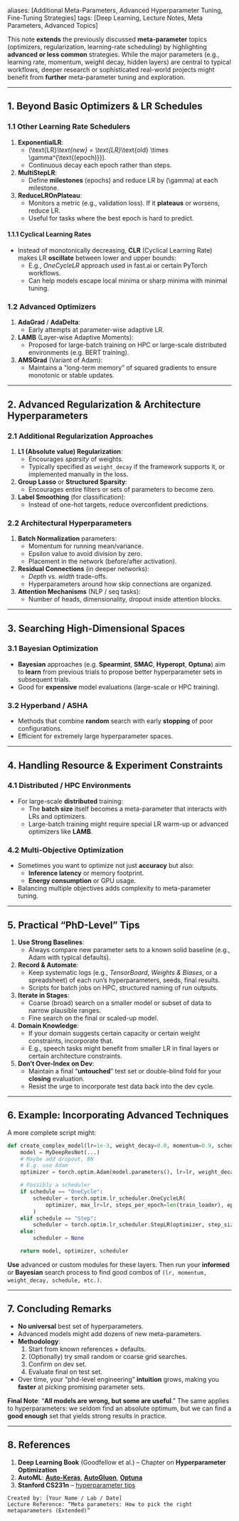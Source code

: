 
aliases: [Additional Meta-Parameters, Advanced Hyperparameter Tuning, Fine-Tuning Strategies]
tags: [Deep Learning, Lecture Notes, Meta Parameters, Advanced Topics]

This note **extends** the previously discussed **meta-parameter** topics (optimizers, regularization, learning-rate scheduling) by highlighting **advanced or less common** strategies. While the major parameters (e.g., learning rate, momentum, weight decay, hidden layers) are central to typical workflows, deeper research or sophisticated real-world projects might benefit from **further** meta-parameter tuning and exploration.

---
## 1. Beyond Basic Optimizers & LR Schedules

### 1.1 Other Learning Rate Schedulers

1. **ExponentialLR**:  
   - \(\text{LR}_\text{new} = \text{LR}_\text{old} \times \gamma^{\text{(epoch)}}\).  
   - Continuous decay each epoch rather than steps. 
2. **MultiStepLR**:
   - Define **milestones** (epochs) and reduce LR by \(\gamma\) at each milestone.
3. **ReduceLROnPlateau**:
   - Monitors a metric (e.g., validation loss). If it **plateaus** or worsens, reduce LR.  
   - Useful for tasks where the best epoch is hard to predict.

#### 1.1.1 Cyclical Learning Rates

- Instead of monotonically decreasing, **CLR** (Cyclical Learning Rate) makes LR **oscillate** between lower and upper bounds:
  - E.g., *OneCycleLR* approach used in fast.ai or certain PyTorch workflows.  
  - Can help models escape local minima or sharp minima with minimal tuning.

### 1.2 Advanced Optimizers

1. **AdaGrad** / **AdaDelta**:
   - Early attempts at parameter-wise adaptive LR.  
2. **LAMB** (Layer-wise Adaptive Moments):
   - Proposed for large-batch training on HPC or large-scale distributed environments (e.g. BERT training).  
3. **AMSGrad** (Variant of Adam):
   - Maintains a “long-term memory” of squared gradients to ensure monotonic or stable updates.

---

## 2. Advanced Regularization & Architecture Hyperparameters

### 2.1 Additional Regularization Approaches

1. **L1 (Absolute value) Regularization**:  
   - Encourages *sparsity* of weights.  
   - Typically specified as `weight_decay` if the framework supports it, or implemented manually in the loss.  
2. **Group Lasso** or **Structured Sparsity**:
   - Encourages entire filters or sets of parameters to become zero.  
3. **Label Smoothing** (for classification):
   - Instead of one-hot targets, reduce overconfident predictions.  

### 2.2 Architectural Hyperparameters

1. **Batch Normalization** parameters:  
   - Momentum for running mean/variance.  
   - Epsilon value to avoid division by zero.  
   - Placement in the network (before/after activation).  
2. **Residual Connections** (in deeper networks):
   - *Depth* vs. *width* trade-offs.  
   - Hyperparameters around how skip connections are organized.  
3. **Attention Mechanisms** (NLP / seq tasks):
   - Number of heads, dimensionality, dropout inside attention blocks.  

---

## 3. Searching High-Dimensional Spaces

### 3.1 Bayesian Optimization

- **Bayesian** approaches (e.g. **Spearmint**, **SMAC**, **Hyperopt**, **Optuna**) aim to **learn** from previous trials to propose better hyperparameter sets in subsequent trials.
- Good for **expensive** model evaluations (large-scale or HPC training).

### 3.2 Hyperband / ASHA

- Methods that combine **random** search with early **stopping** of poor configurations.  
- Efficient for extremely large hyperparameter spaces.

---

## 4. Handling Resource & Experiment Constraints

### 4.1 Distributed / HPC Environments

- For large-scale **distributed** training:
  - The **batch size** itself becomes a meta-parameter that interacts with LRs and optimizers.  
  - Large-batch training might require special LR warm-up or advanced optimizers like **LAMB**.

### 4.2 Multi-Objective Optimization

- Sometimes you want to optimize not just **accuracy** but also:
  - **Inference latency** or memory footprint.  
  - **Energy consumption** or GPU usage.  
- Balancing multiple objectives adds complexity to meta-parameter tuning.

---

## 5. Practical “PhD-Level” Tips

1. **Use Strong Baselines**:  
   - Always compare new parameter sets to a known solid baseline (e.g., Adam with typical defaults).  
2. **Record & Automate**:
   - Keep systematic logs (e.g., *TensorBoard*, *Weights & Biases*, or a spreadsheet) of each run’s hyperparameters, seeds, final results.  
   - Scripts for batch jobs on HPC, structured naming of run outputs.
3. **Iterate in Stages**:
   - Coarse (broad) search on a smaller model or subset of data to narrow plausible ranges.  
   - Fine search on the final or scaled-up model.
4. **Domain Knowledge**:
   - If your domain suggests certain capacity or certain weight constraints, incorporate that.  
   - E.g., speech tasks might benefit from smaller LR in final layers or certain architecture constraints.
5. **Don’t Over-Index on Dev**:
   - Maintain a final “**untouched**” test set or double-blind fold for your **closing** evaluation.  
   - Resist the urge to incorporate test data back into the dev cycle.

---

## 6. Example: Incorporating Advanced Techniques

A more complete script might:

```python
def create_complex_model(lr=1e-3, weight_decay=0.0, momentum=0.9, schedule=None):
    model = MyDeepResNet(...)
    # Maybe add dropout, BN
    # E.g. use Adam
    optimizer = torch.optim.Adam(model.parameters(), lr=lr, weight_decay=weight_decay, betas=(momentum, 0.999))

    # Possibly a scheduler
    if schedule == "OneCycle":
        scheduler = torch.optim.lr_scheduler.OneCycleLR(
            optimizer, max_lr=lr, steps_per_epoch=len(train_loader), epochs=EPOCHS
        )
    elif schedule == "Step":
        scheduler = torch.optim.lr_scheduler.StepLR(optimizer, step_size=10, gamma=0.1)
    else:
        scheduler = None

    return model, optimizer, scheduler
```

**Use** advanced or custom modules for these layers. Then run your **informed** or **Bayesian** search process to find good combos of `(lr, momentum, weight_decay, schedule, etc.)`.

---

## 7. Concluding Remarks

- **No universal** best set of hyperparameters.  
- Advanced models might add dozens of new meta-parameters.  
- **Methodology**:  
  1. Start from known references + defaults.  
  2. (Optionally) try small random or coarse grid searches.  
  3. Confirm on dev set.  
  4. Evaluate final on test set.  
- Over time, your “phd-level engineering” **intuition** grows, making you **faster** at picking promising parameter sets.

**Final Note**: “**All models are wrong, but some are useful**.” The same applies to hyperparameters: we seldom find an absolute optimum, but we can find a **good enough** set that yields strong results in practice.

---

## 8. References

1. **Deep Learning Book** (Goodfellow et al.) – Chapter on **Hyperparameter Optimization**  
2. **AutoML**: [**Auto-Keras**](https://autokeras.com/), [**AutoGluon**](https://auto.gluon.ai/), [**Optuna**](https://optuna.org/)  
3. **Stanford CS231n** – [hyperparameter tips](http://cs231n.github.io/neural-networks-3/#hyper)

```
Created by: [Your Name / Lab / Date]
Lecture Reference: “Meta parameters: How to pick the right metaparameters (Extended)”
```
```